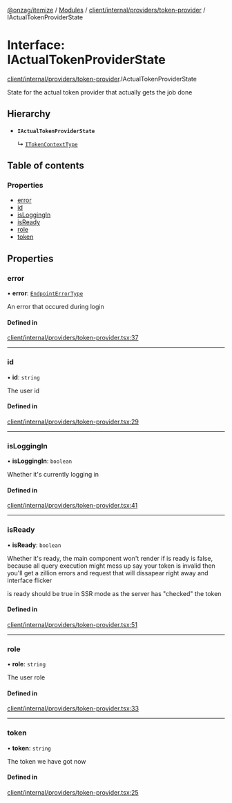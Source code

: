 [@onzag/itemize](../README.md) / [Modules](../modules.md) / [client/internal/providers/token-provider](../modules/client_internal_providers_token_provider.md) / IActualTokenProviderState

# Interface: IActualTokenProviderState

[client/internal/providers/token-provider](../modules/client_internal_providers_token_provider.md).IActualTokenProviderState

State for the actual token provider that actually
gets the job done

## Hierarchy

- **`IActualTokenProviderState`**

  ↳ [`ITokenContextType`](client_internal_providers_token_provider.ITokenContextType.md)

## Table of contents

### Properties

- [error](client_internal_providers_token_provider.IActualTokenProviderState.md#error)
- [id](client_internal_providers_token_provider.IActualTokenProviderState.md#id)
- [isLoggingIn](client_internal_providers_token_provider.IActualTokenProviderState.md#isloggingin)
- [isReady](client_internal_providers_token_provider.IActualTokenProviderState.md#isready)
- [role](client_internal_providers_token_provider.IActualTokenProviderState.md#role)
- [token](client_internal_providers_token_provider.IActualTokenProviderState.md#token)

## Properties

### error

• **error**: [`EndpointErrorType`](../modules/base_errors.md#endpointerrortype)

An error that occured during login

#### Defined in

[client/internal/providers/token-provider.tsx:37](https://github.com/onzag/itemize/blob/73e0c39e/client/internal/providers/token-provider.tsx#L37)

___

### id

• **id**: `string`

The user id

#### Defined in

[client/internal/providers/token-provider.tsx:29](https://github.com/onzag/itemize/blob/73e0c39e/client/internal/providers/token-provider.tsx#L29)

___

### isLoggingIn

• **isLoggingIn**: `boolean`

Whether it's currently logging in

#### Defined in

[client/internal/providers/token-provider.tsx:41](https://github.com/onzag/itemize/blob/73e0c39e/client/internal/providers/token-provider.tsx#L41)

___

### isReady

• **isReady**: `boolean`

Whether it's ready, the main component won't render
if is ready is false, because all query execution might mess up
say your token is invalid then you'll get a zillion errors and request
that will dissapear right away and interface flicker

is ready should be true in SSR mode as the server has "checked"
the token

#### Defined in

[client/internal/providers/token-provider.tsx:51](https://github.com/onzag/itemize/blob/73e0c39e/client/internal/providers/token-provider.tsx#L51)

___

### role

• **role**: `string`

The user role

#### Defined in

[client/internal/providers/token-provider.tsx:33](https://github.com/onzag/itemize/blob/73e0c39e/client/internal/providers/token-provider.tsx#L33)

___

### token

• **token**: `string`

The token we have got now

#### Defined in

[client/internal/providers/token-provider.tsx:25](https://github.com/onzag/itemize/blob/73e0c39e/client/internal/providers/token-provider.tsx#L25)
